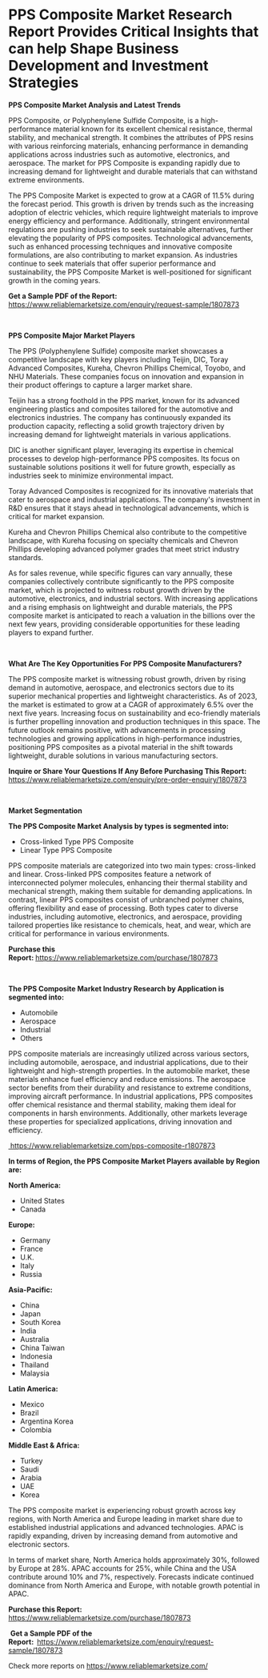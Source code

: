 <p><h1>PPS Composite Market Research Report Provides Critical Insights that can help Shape Business Development and Investment Strategies</h1></p><p><strong>PPS Composite Market Analysis and Latest Trends</strong></p>
<p><p>PPS Composite, or Polyphenylene Sulfide Composite, is a high-performance material known for its excellent chemical resistance, thermal stability, and mechanical strength. It combines the attributes of PPS resins with various reinforcing materials, enhancing performance in demanding applications across industries such as automotive, electronics, and aerospace. The market for PPS Composite is expanding rapidly due to increasing demand for lightweight and durable materials that can withstand extreme environments.</p><p>The PPS Composite Market is expected to grow at a CAGR of 11.5% during the forecast period. This growth is driven by trends such as the increasing adoption of electric vehicles, which require lightweight materials to improve energy efficiency and performance. Additionally, stringent environmental regulations are pushing industries to seek sustainable alternatives, further elevating the popularity of PPS composites. Technological advancements, such as enhanced processing techniques and innovative composite formulations, are also contributing to market expansion. As industries continue to seek materials that offer superior performance and sustainability, the PPS Composite Market is well-positioned for significant growth in the coming years.</p></p>
<p><strong>Get a Sample PDF of the Report:&nbsp;</strong> <a href="https://www.reliablemarketsize.com/enquiry/request-sample/1807873?utm_campaign=3072&utm_medium=2&utm_source=Github&utm_content=ia&utm_term=01042025&utm_id=pps-composite">https://www.reliablemarketsize.com/enquiry/request-sample/1807873</a></p>
<p>&nbsp;</p>
<p><strong>PPS Composite Major Market Players</strong></p>
<p><p>The PPS (Polyphenylene Sulfide) composite market showcases a competitive landscape with key players including Teijin, DIC, Toray Advanced Composites, Kureha, Chevron Phillips Chemical, Toyobo, and NHU Materials. These companies focus on innovation and expansion in their product offerings to capture a larger market share.</p><p>Teijin has a strong foothold in the PPS market, known for its advanced engineering plastics and composites tailored for the automotive and electronics industries. The company has continuously expanded its production capacity, reflecting a solid growth trajectory driven by increasing demand for lightweight materials in various applications. </p><p>DIC is another significant player, leveraging its expertise in chemical processes to develop high-performance PPS composites. Its focus on sustainable solutions positions it well for future growth, especially as industries seek to minimize environmental impact.</p><p>Toray Advanced Composites is recognized for its innovative materials that cater to aerospace and industrial applications. The company's investment in R&D ensures that it stays ahead in technological advancements, which is critical for market expansion.</p><p>Kureha and Chevron Phillips Chemical also contribute to the competitive landscape, with Kureha focusing on specialty chemicals and Chevron Phillips developing advanced polymer grades that meet strict industry standards.</p><p>As for sales revenue, while specific figures can vary annually, these companies collectively contribute significantly to the PPS composite market, which is projected to witness robust growth driven by the automotive, electronics, and industrial sectors. With increasing applications and a rising emphasis on lightweight and durable materials, the PPS composite market is anticipated to reach a valuation in the billions over the next few years, providing considerable opportunities for these leading players to expand further.</p></p>
<p>&nbsp;</p>
<p><strong>What Are The Key Opportunities For PPS Composite Manufacturers?</strong></p>
<p><p>The PPS composite market is witnessing robust growth, driven by rising demand in automotive, aerospace, and electronics sectors due to its superior mechanical properties and lightweight characteristics. As of 2023, the market is estimated to grow at a CAGR of approximately 6.5% over the next five years. Increasing focus on sustainability and eco-friendly materials is further propelling innovation and production techniques in this space. The future outlook remains positive, with advancements in processing technologies and growing applications in high-performance industries, positioning PPS composites as a pivotal material in the shift towards lightweight, durable solutions in various manufacturing sectors.</p></p>
<p><strong>Inquire or Share Your Questions If Any Before Purchasing This Report:</strong> <a href="https://www.reliablemarketsize.com/enquiry/pre-order-enquiry/1807873?utm_campaign=3072&utm_medium=2&utm_source=Github&utm_content=ia&utm_term=01042025&utm_id=pps-composite">https://www.reliablemarketsize.com/enquiry/pre-order-enquiry/1807873</a></p>
<p>&nbsp;</p>
<p><strong>Market Segmentation</strong></p>
<p><strong>The PPS Composite Market Analysis by types is segmented into:</strong></p>
<p><ul><li>Cross-linked Type PPS Composite</li><li>Linear Type PPS Composite</li></ul></p>
<p><p>PPS composite materials are categorized into two main types: cross-linked and linear. Cross-linked PPS composites feature a network of interconnected polymer molecules, enhancing their thermal stability and mechanical strength, making them suitable for demanding applications. In contrast, linear PPS composites consist of unbranched polymer chains, offering flexibility and ease of processing. Both types cater to diverse industries, including automotive, electronics, and aerospace, providing tailored properties like resistance to chemicals, heat, and wear, which are critical for performance in various environments.</p></p>
<p><strong>Purchase this Report:&nbsp;</strong><a href="https://www.reliablemarketsize.com/purchase/1807873?utm_campaign=3072&utm_medium=2&utm_source=Github&utm_content=ia&utm_term=01042025&utm_id=pps-composite">https://www.reliablemarketsize.com/purchase/1807873</a></p>
<p>&nbsp;</p>
<p><strong>The PPS Composite Market Industry Research by Application is segmented into:</strong></p>
<p><ul><li>Automobile</li><li>Aerospace</li><li>Industrial</li><li>Others</li></ul></p>
<p><p>PPS composite materials are increasingly utilized across various sectors, including automobile, aerospace, and industrial applications, due to their lightweight and high-strength properties. In the automobile market, these materials enhance fuel efficiency and reduce emissions. The aerospace sector benefits from their durability and resistance to extreme conditions, improving aircraft performance. In industrial applications, PPS composites offer chemical resistance and thermal stability, making them ideal for components in harsh environments. Additionally, other markets leverage these properties for specialized applications, driving innovation and efficiency.</p></p>
<p><a href="https://www.reliablemarketsize.com/pps-composite-r1807873?utm_campaign=3072&utm_medium=2&utm_source=Github&utm_content=ia&utm_term=01042025&utm_id=pps-composite">&nbsp;https://www.reliablemarketsize.com/pps-composite-r1807873</a></p>
<p><strong>In terms of Region, the PPS Composite Market Players available by Region are:</strong></p>
<p>
    <p> <strong> North America: </strong>
        <ul>
            <li>United States</li>
            <li>Canada</li>
        </ul>
        </p> 
    <p> <strong> Europe: </strong>
        <ul>
            <li>Germany</li>
            <li>France</li>
            <li>U.K.</li>
            <li>Italy</li>
            <li>Russia</li>
        </ul>
        </p> 
    <p> <strong> Asia-Pacific: </strong>
        <ul>
            <li>China</li>
            <li>Japan</li>
            <li>South Korea</li>
            <li>India</li>
            <li>Australia</li>
            <li>China Taiwan</li>
            <li>Indonesia</li>
            <li>Thailand</li>
            <li>Malaysia</li>
        </ul>
        </p> 
    <p> <strong> Latin America: </strong>
        <ul>
            <li>Mexico</li>
            <li>Brazil</li>
            <li>Argentina Korea</li>
            <li>Colombia</li>
        </ul>
        </p> 
    <p> <strong> Middle East & Africa: </strong>
        <ul>
            <li>Turkey</li>
            <li>Saudi</li>
            <li>Arabia</li>
            <li>UAE</li>
            <li>Korea</li>
        </ul>
    </p>
    </p>
<p><p>The PPS composite market is experiencing robust growth across key regions, with North America and Europe leading in market share due to established industrial applications and advanced technologies. APAC is rapidly expanding, driven by increasing demand from automotive and electronic sectors. </p><p>In terms of market share, North America holds approximately 30%, followed by Europe at 28%. APAC accounts for 25%, while China and the USA contribute around 10% and 7%, respectively. Forecasts indicate continued dominance from North America and Europe, with notable growth potential in APAC.</p></p>
<p><strong>Purchase this Report: </strong><a href="https://www.reliablemarketsize.com/purchase/1807873?utm_campaign=3072&utm_medium=2&utm_source=Github&utm_content=ia&utm_term=01042025&utm_id=pps-composite">https://www.reliablemarketsize.com/purchase/1807873</a></p>
<p>&nbsp;<strong>Get a Sample PDF of the Report:&nbsp;&nbsp;</strong><a href="https://www.reliablemarketsize.com/enquiry/request-sample/1807873?utm_campaign=3072&utm_medium=2&utm_source=Github&utm_content=ia&utm_term=01042025&utm_id=pps-composite">https://www.reliablemarketsize.com/enquiry/request-sample/1807873</a></p>
<p><strong></strong></p>
<p>Check more reports on <a href="https://www.reliablemarketsize.com/?utm_campaign=3072&utm_medium=2&utm_source=Github&utm_content=ia&utm_term=01042025&utm_id=pps-composite">https://www.reliablemarketsize.com/</a></p>